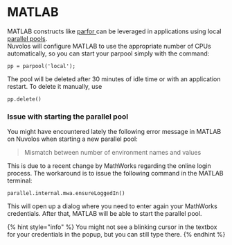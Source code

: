 # MATLAB

MATLAB constructs like [parfor ](https://www.mathworks.com/help/parallel-computing/parfor.html)can be leveraged in applications using local [parallel pools](https://www.mathworks.com/help/parallel-computing/parpool.html).\
Nuvolos will configure MATLAB to use the appropriate number of CPUs automatically, so you can start your parpool simply with the command:

```
pp = parpool('local');
```

The pool will be deleted after 30 minutes of idle time or with an application restart. To delete it manually, use

```
pp.delete()
```

### Issue with starting the parallel pool

You might have encountered lately the following error message in MATLAB on Nuvolos when starting a new parallel pool:

> Mismatch between number of environment names and values

This is due to a recent change by MathWorks regarding the online login process. The workaround is to issue the following command in the MATLAB terminal:

```
parallel.internal.mwa.ensureLoggedIn()
```

This will open up a dialog where you need to enter again your MathWorks credentials. After that, MATLAB will be able to start the parallel pool.

{% hint style="info" %}
You might not see a blinking cursor in the textbox for your credentials in the popup, but you can still type there.
{% endhint %}
